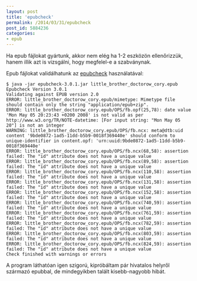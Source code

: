 ```yaml
---
layout: post
title: 'epubcheck'
permalink: /2014/03/31/epubcheck
post_id: 5884236
categories: 
- epub
---
```


Ha epub fájlokat gyártunk, akkor nem elég ha 1-2 eszközön ellenőrizzük, hanem illik azt is vizsgálni, hogy megfelel-e a szabványnak.

Epub fájlokat validálhatunk az 
[epubcheck](https://github.com/IDPF/epubcheck) használatával:

```
$ java -jar epubcheck-3.0.1.jar little_brother_doctorow_cory.epub 
Epubcheck Version 3.0.1
Validating against EPUB version 2.0
ERROR: little_brother_doctorow_cory.epub/mimetype: Mimetype file should contain only the string "application/epub+zip".
ERROR: little_brother_doctorow_cory.epub/OPS/fb.opf(25,78): date value 'Mon May 05 20:23:43 +0200 2008' is not valid as per http://www.w3.org/TR/NOTE-datetime: [For input string: "Mon May 05 20"] is not an integer
WARNING: little_brother_doctorow_cory.epub/OPS/fb.ncx: meta@dtb:uid content '9bde0872-1ad5-11dd-b5b9-0018f369440e' should conform to unique-identifier in content.opf: 'urn:uuid:9bde0872-1ad5-11dd-b5b9-0018f369440e'
ERROR: little_brother_doctorow_cory.epub/OPS/fb.ncx(68,58): assertion failed: The "id" attribute does not have a unique value
ERROR: little_brother_doctorow_cory.epub/OPS/fb.ncx(89,58): assertion failed: The "id" attribute does not have a unique value
ERROR: little_brother_doctorow_cory.epub/OPS/fb.ncx(110,58): assertion failed: The "id" attribute does not have a unique value
ERROR: little_brother_doctorow_cory.epub/OPS/fb.ncx(131,58): assertion failed: The "id" attribute does not have a unique value
ERROR: little_brother_doctorow_cory.epub/OPS/fb.ncx(152,58): assertion failed: The "id" attribute does not have a unique value
ERROR: little_brother_doctorow_cory.epub/OPS/fb.ncx(740,59): assertion failed: The "id" attribute does not have a unique value
ERROR: little_brother_doctorow_cory.epub/OPS/fb.ncx(761,59): assertion failed: The "id" attribute does not have a unique value
ERROR: little_brother_doctorow_cory.epub/OPS/fb.ncx(782,59): assertion failed: The "id" attribute does not have a unique value
ERROR: little_brother_doctorow_cory.epub/OPS/fb.ncx(803,59): assertion failed: The "id" attribute does not have a unique value
ERROR: little_brother_doctorow_cory.epub/OPS/fb.ncx(824,59): assertion failed: The "id" attribute does not have a unique value
Check finished with warnings or errors
```

A program láthatóan igen szigorú, kipróbáltam pár hivatalos helyről származó epubbal, de mindegyikben talált kisebb-nagyobb hibát.